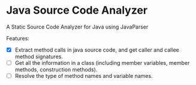 # Java Source Code Analyzer
A Static Source Code Analyzer for Java using JavaParser

Features:

- [x] Extract method calls in java source code, and get caller and callee method signatures.
- [ ] Get all the information in a class (including member variables, member methods, construction methods).
- [ ] Resolve the type of method names and variable names.